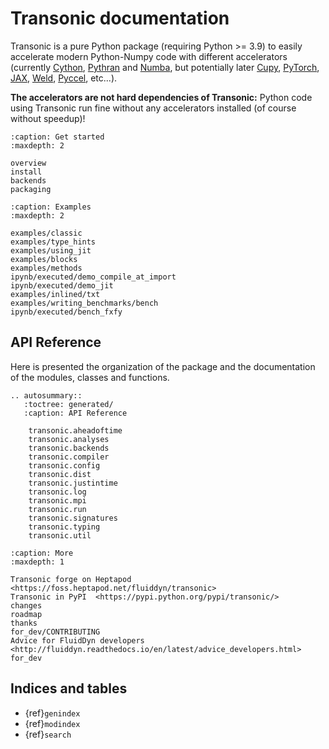 # Transonic documentation

Transonic is a pure Python package (requiring Python >= 3.9) to easily
accelerate modern Python-Numpy code with different accelerators (currently
[Cython](https://cython.org/), [Pythran](https://github.com/serge-sans-paille/pythran) and [Numba](https://numba.pydata.org/), but potentially later [Cupy](https://cupy.chainer.org/), [PyTorch](https://pytorch.org/), [JAX](https://github.com/google/jax), [Weld](https://www.weld.rs/), [Pyccel](https://github.com/pyccel/pyccel), etc...).

**The accelerators are not hard dependencies of Transonic:** Python code using
Transonic run fine without any accelerators installed (of course without
speedup)!

```{toctree}
:caption: Get started
:maxdepth: 2

overview
install
backends
packaging
```

```{toctree}
:caption: Examples
:maxdepth: 2

examples/classic
examples/type_hints
examples/using_jit
examples/blocks
examples/methods
ipynb/executed/demo_compile_at_import
ipynb/executed/demo_jit
examples/inlined/txt
examples/writing_benchmarks/bench
ipynb/executed/bench_fxfy
```

## API Reference

Here is presented the organization of the package and the documentation of the
modules, classes and functions.

```{eval-rst}
.. autosummary::
   :toctree: generated/
   :caption: API Reference

    transonic.aheadoftime
    transonic.analyses
    transonic.backends
    transonic.compiler
    transonic.config
    transonic.dist
    transonic.justintime
    transonic.log
    transonic.mpi
    transonic.run
    transonic.signatures
    transonic.typing
    transonic.util
```

```{toctree}
:caption: More
:maxdepth: 1

Transonic forge on Heptapod <https://foss.heptapod.net/fluiddyn/transonic>
Transonic in PyPI  <https://pypi.python.org/pypi/transonic/>
changes
roadmap
thanks
for_dev/CONTRIBUTING
Advice for FluidDyn developers <http://fluiddyn.readthedocs.io/en/latest/advice_developers.html>
for_dev
```

## Indices and tables

- {ref}`genindex`
- {ref}`modindex`
- {ref}`search`
